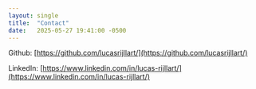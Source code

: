 ```yaml
---
layout: single
title:  "Contact"
date:   2025-05-27 19:41:00 -0500
---
```


Github: [https://github.com/lucasrijllart/](https://github.com/lucasrijllart/)

LinkedIn: [https://www.linkedin.com/in/lucas-rijllart/](https://www.linkedin.com/in/lucas-rijllart/)
